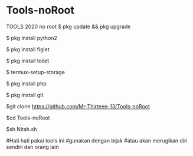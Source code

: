 # Tools-noRoot
TOOLS 2020 no root
$ pkg update && pkg upgrade

$ pkg install python2

$ pkg install figlet

$ pkg install toilet

$ termux-setup-storage

$ pkg install php

$ pkg install git

$git clone https://github.com/Mr-Thirteen-13/Tools-noRoot

$cd Tools-noRoot

$sh Nitah.sh

#Hati hati pakai tools ini #gunakan dengan bijak #atau akan merugikan diri sendiri dan orang lain
